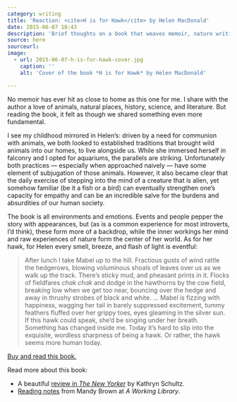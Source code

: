 ```yaml
---
category: writing
title: 'Reaction: <cite>H is for Hawk</cite> by Helen MacDonald'
date: 2015-06-07 18:43
description: 'Brief thoughts on a book that weaves memoir, nature writing, and literary analysis into a beautiful coherent whole — one of my favorites.'
source: here
sourceurl:
image:
  - url: 2015-06-07-h-is-for-hawk-cover.jpg
    caption: ''
    alt: 'Cover of the book *H is for Hawk* by Helen MacDonald'

---
```


No memoir has ever hit as close to home as this one for me. I share with the author a love of animals, natural places, history, science, and literature. But reading the book, it felt as though we shared something even more fundamental.

<!-- {/% figure_img right narrow 0 %} -->

I see my childhood mirrored in Helen’s: driven by a need for communion with animals, we both looked to established traditions that brought wild animals into our homes, to live alongside us. While she immersed herself in falconry and I opted for aquariums, the parallels are striking. Unfortunately both practices — especially when approached naively — have some element of subjugation of those animals. However, it also became clear that the daily exercise of stepping into the mind of a creature that is alien, yet somehow familiar (be it a fish or a bird) can eventually strengthen one’s capacity for empathy and can be an incredible salve for the burdens and absurdities of our human society.  

The book is all environments and emotions. Events and people pepper the story with appearances, but (as is a common experience for most introverts, I’d think), these form more of a backdrop, while the inner workings her mind and raw experiences of nature form the center of her world. As for her hawk, for Helen every smell, breeze, and flash of light is eventful:

> After lunch I take Mabel up to the hill. Fractious gusts of wind rattle the hedgerows, blowing voluminous shoals of leaves over us as we walk up the track. There’s sticky mud, and pheasant prints in it. Flocks of fieldfares *chak chak* and dodge in the hawthorns by the cow field, breaking low when we get too near, bouncing over the hedge and away in thrushy strobes of black and white. … Mabel is fizzing with happiness, wagging her tail in barely suppressed excitement, tummy feathers fluffed over her grippy toes, eyes gleaming in the silver sun. If this hawk could speak, she’d be singing under her breath. Something has changed inside me. Today it’s hard to slip into the exquisite, wordless sharpness of being a hawk. Or rather, the hawk seems more human today.


[Buy and read this book.](http://www.indiebound.org/book/9780802123411)

Read more about this book:

- A beautiful [review in *The New Yorker*](http://www.newyorker.com/magazine/2015/03/09/rapt) by Kathryn Schultz.
- [Reading notes](http://aworkinglibrary.com/reading/h-is-for-hawk/) from Mandy Brown at *A Working Library*.
